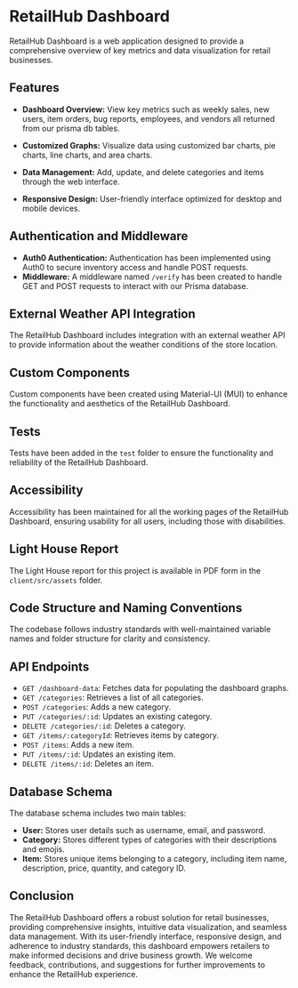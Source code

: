 # RetailHub Dashboard

RetailHub Dashboard is a web application designed to provide a comprehensive overview of key metrics and data visualization for retail businesses.

## Features

- **Dashboard Overview:** View key metrics such as weekly sales, new users, item orders, bug reports, employees, and vendors all returned from our prisma db tables.
- **Customized Graphs:** Visualize data using customized bar charts, pie charts, line charts, and area charts.
- **Data Management:** Add, update, and delete categories and items through the web interface.

- **Responsive Design:** User-friendly interface optimized for desktop and mobile devices.

## Authentication and Middleware

- **Auth0 Authentication:** Authentication has been implemented using Auth0 to secure inventory access and handle POST requests.
- **Middleware:** A middleware named `/verify` has been created to handle GET and POST requests to interact with our Prisma database.

## External Weather API Integration

The RetailHub Dashboard includes integration with an external weather API to provide information about the weather conditions of the store location.

## Custom Components

Custom components have been created using Material-UI (MUI) to enhance the functionality and aesthetics of the RetailHub Dashboard.

## Tests

Tests have been added in the `test` folder to ensure the functionality and reliability of the RetailHub Dashboard.

## Accessibility

Accessibility has been maintained for all the working pages of the RetailHub Dashboard, ensuring usability for all users, including those with disabilities.

## Light House Report

The Light House report for this project is available in PDF form in the `client/src/assets` folder.

## Code Structure and Naming Conventions

The codebase follows industry standards with well-maintained variable names and folder structure for clarity and consistency.

## API Endpoints

- `GET /dashboard-data`: Fetches data for populating the dashboard graphs.
- `GET /categories`: Retrieves a list of all categories.
- `POST /categories`: Adds a new category.
- `PUT /categories/:id`: Updates an existing category.
- `DELETE /categories/:id`: Deletes a category.
- `GET /items/:categoryId`: Retrieves items by category.
- `POST /items`: Adds a new item.
- `PUT /items/:id`: Updates an existing item.
- `DELETE /items/:id`: Deletes an item.

## Database Schema

The database schema includes two main tables:

- **User:** Stores user details such as username, email, and password.
- **Category:** Stores different types of categories with their descriptions and emojis.
- **Item:** Stores unique items belonging to a category, including item name, description, price, quantity, and category ID.

## Conclusion

The RetailHub Dashboard offers a robust solution for retail businesses, providing comprehensive insights, intuitive data visualization, and seamless data management. With its user-friendly interface, responsive design, and adherence to industry standards, this dashboard empowers retailers to make informed decisions and drive business growth. We welcome feedback, contributions, and suggestions for further improvements to enhance the RetailHub experience.
